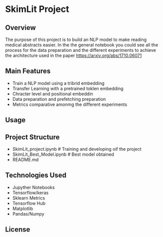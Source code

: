 # SkimLit Project

## Overview
The purpose of this project is to build an NLP model to make reading medical abstracts easier. In the the general notebook you could see all the process for the data preparation and the different experiments to achieve the  architecture used in the paper https://arxiv.org/abs/1710.06071

## Main Features
* Train a NLP model using a tribrid embedding
* Transfer Learning with a pretrained toklen embedding
* Chracter level and positional embeddin
* Data preparation and prefetching preparation
* Metrics comparative amonmg the different experiments 
## Usage
 
## Project Structure
- SkimLit_project.ipynb          # Training and developing oif the project 
- SkimLit_Best_Model.ipynb       # Best model obtained
- README.md                     
## Technologies Used
* Jupyther Notebooks
* Tensorflow/keras
* Sklearn Metrics
* Tensorflow Hub
* Matplotlib
* Pandas/Numpy
## License 

